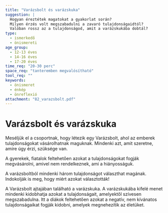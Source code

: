 ```yaml
---
title: "Varázsbolt és varázskuka"
suggestion: | 
  Hogyan éreztétek magatokat a gyakorlat során? 
  Milyen érzés volt megszabadulni a zavaró tulajdonságaidtól?
  Valóban rossz az a tulajdonságod, amit a varázskukába dobtál?
type:
  - ismerkedő
  - önismereti
age_group:
  - 12-13 éves
  - 14-16 éves
  - 17-20 éves
time_req: "20-30 perc"
space_req: "tanteremben megvalósítható"
tool_req: ""
keywords: 
  - önismeret
  - énkép
  - önreflexió
attachment: "82_varazsbolt.pdf"
---
```


# Varázsbolt és varázskuka

Meséljük el a csoportnak, hogy létezik egy Varázsbolt, ahol az emberek tulajdonságokat vásárolhatnak maguknak. Mindenki azt, amit szeretne, amire úgy érzi, szüksége van.

A gyerekek, fiatalok feltehetően azokat a tulajdonságokat fogják megvásárolni, amivel nem rendelkeznek, ami a hiányosságuk.

A varázsboltból mindenki három tulajdonságot választhat magának. Indokolják is meg, hogy miért azokat választották!

A Varázsbolt ajtajában található a varázskuka. A varázskukába kifelé menet mindenki kidobhatja azokat a tulajdonságait, amelyektől szívesen megszabadulna. Itt a diákok feltehetően azokat a negatív, nem kívánatos tulajdonságaikat fogják kidobni, amelyek megnehezítik az életüket.
  
  

